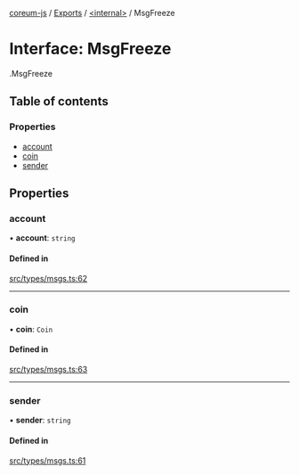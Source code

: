 [coreum-js](../README.md) / [Exports](../modules.md) / [<internal\>](../modules/internal_.md) / MsgFreeze

# Interface: MsgFreeze

[<internal>](../modules/internal_.md).MsgFreeze

## Table of contents

### Properties

- [account](internal_.MsgFreeze.md#account)
- [coin](internal_.MsgFreeze.md#coin)
- [sender](internal_.MsgFreeze.md#sender)

## Properties

### account

• **account**: `string`

#### Defined in

[src/types/msgs.ts:62](https://github.com/PyramydLabs/coreum-js/blob/37d165f/src/types/msgs.ts#L62)

___

### coin

• **coin**: `Coin`

#### Defined in

[src/types/msgs.ts:63](https://github.com/PyramydLabs/coreum-js/blob/37d165f/src/types/msgs.ts#L63)

___

### sender

• **sender**: `string`

#### Defined in

[src/types/msgs.ts:61](https://github.com/PyramydLabs/coreum-js/blob/37d165f/src/types/msgs.ts#L61)
